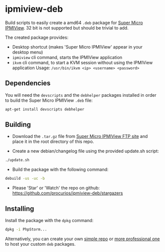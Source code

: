 
ipmiview-deb
=============

Build scripts to easily create a amd64 `.deb` package for [Super Micro IPMIView](http://www.supermicro.nl/solutions/SMS_IPMI.cfm).
32 bit is not supported but should be trivial to add.

The created package provides:

 * Desktop shortcut (makes 'Super Micro IPMIView' appear in your desktop menu)
 * `ipmiview` cli command, starts the IPMIView application
 * `ikvm` cli command, to start a KVM session without using the IPMIView application
    Usage: `/usr/bin/ikvm <ip> <username> <password>`

Dependencies
------------

You will need the `devscripts` and the `debhelper` packages installed in order to build the Super Micro IPMIView `.deb` file:

```sh
apt-get install devscripts debhelper
```


Building
--------

* Download the `.tar.gz` file from [Super Micro IPMIView FTP site](ftp://ftp.supermicro.com/utility/IPMIView/Linux/) and place it in the root directory of this repo.

* Create a new debian/changelog file using the provided update.sh script:
```sh
./update.sh
```

* Build the package with the following command:

```sh
debuild -us -uc -b
```

* Please 'Star' or 'Watch' the repo on github: https://github.com/procurios/ipmiview-deb/stargazers

Installing
----------

Install the package with the `dpkg` command:

```sh
dpkg -i PhpStorm...
```

Alternatively, you can create your own [simple repo](https://wiki.debian.org/DebianRepository/HowTo/TrivialRepository) or 
[more professional one](https://wiki.debian.org/SettingUpSignedAptRepositoryWithReprepro) to host your custom `deb` packages.
